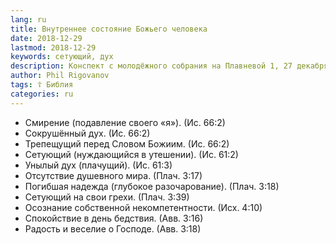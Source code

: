 ```yaml
---
lang: ru
title: Внутреннее состояние Божьего человека
date: 2018-12-29
lastmod: 2018-12-29
keywords: сетующий, дух
description: Конспект с молодёжного собрания на Плавневой 1, 27 декабря 2018 года, которое проводил Юра Пономарёв.
author: Phil Rigovanov
tags: ☦ Библия
categories: ru
---
```


- Смирение (подавление своего «я»). (Ис. 66:2)
- Сокрушённый дух. (Ис. 66:2)
- Трепещущий перед Словом Божиим. (Ис. 66:2)
- Сетующий (нуждающийся в утешении). (Ис. 61:2)
- Унылый дух (плачущий). (Ис. 61:3)
- Отсутствие душевного мира. (Плач. 3:17)
- Погибшая надежда (глубокое разочарование). (Плач. 3:18)
- Сетующий на свои грехи. (Плач. 3:39)
- Осознание собственной некомпетентности.  (Исх. 4:10)
- Спокойствие в день бедствия.  (Авв. 3:16)
- Радость и веселие о Господе.  (Авв. 3:18)
